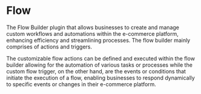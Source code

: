# Flow

The Flow Builder plugin that allows businesses to create and manage custom workflows and automations within the e-commerce platform, enhancing efficiency and streamlining processes. The flow builder mainly comprises of actions and triggers.

The customizable flow actions can be defined and executed within the flow builder allowing for the automation of various tasks or processes while the custom flow trigger, on the other hand, are the events or conditions that initiate the execution of a flow, enabling businesses to respond dynamically to specific events or changes in their e-commerce platform.
